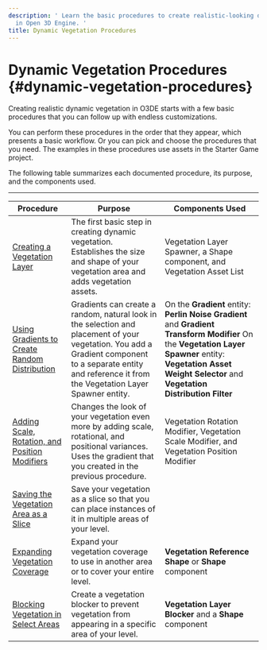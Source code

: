 ```yaml
---
description: ' Learn the basic procedures to create realistic-looking dynamic vegetation
  in Open 3D Engine. '
title: Dynamic Vegetation Procedures
---
```

# Dynamic Vegetation Procedures {#dynamic-vegetation-procedures}

Creating realistic dynamic vegetation in O3DE starts with a few basic procedures that you can follow up with endless customizations\.

You can perform these procedures in the order that they appear, which presents a basic workflow\. Or you can pick and choose the procedures that you need\. The examples in these procedures use assets in the Starter Game project\.

The following table summarizes each documented procedure, its purpose, and the components used\.


****

| Procedure | Purpose | Components Used |
| --- | --- | --- |
| [Creating a Vegetation Layer](/docs/user-guide/features/gems/vegetation/layer.md) | The first basic step in creating dynamic vegetation\. Establishes the size and shape of your vegetation area and adds vegetation assets\. | Vegetation Layer Spawner, a Shape component, and Vegetation Asset List |
| [Using Gradients to Create Random Distribution](/docs/user-guide/features/gems/vegetation/gradient-random.md) | Gradients can create a random, natural look in the selection and placement of your vegetation\. You add a Gradient component to a separate entity and reference it from the Vegetation Layer Spawner entity\. | On the **Gradient** entity: **Perlin Noise Gradient** and **Gradient Transform Modifier** On the **Vegetation Layer Spawner** entity: **Vegetation Asset Weight Selector** and **Vegetation Distribution Filter** |
| [Adding Scale, Rotation, and Position Modifiers](/docs/user-guide/features/gems/vegetation/adding-modifiers.md) | Changes the look of your vegetation even more by adding scale, rotational, and positional variances\. Uses the gradient that you created in the previous procedure\. | Vegetation Rotation Modifier, Vegetation Scale Modifier, and Vegetation Position Modifier |
|  [Saving the Vegetation Area as a Slice](/docs/userguide/vegetation/procedures-saving-slice.md)  |  Save your vegetation as a slice so that you can place instances of it in multiple areas of your level\.  |  |
| [Expanding Vegetation Coverage](/docs/user-guide/features/gems/vegetation/coverage.md) |  Expand your vegetation coverage to use in another area or to cover your entire level\.  |  **Vegetation Reference Shape** or **Shape** component  |
| [Blocking Vegetation in Select Areas](/docs/user-guide/features/gems/vegetation/blockers.md) |  Create a vegetation blocker to prevent vegetation from appearing in a specific area of your level\.  |  **Vegetation Layer Blocker** and a **Shape** component  |
